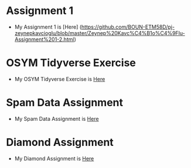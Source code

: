 # Assignment 1 
+ My Assignment 1 is [Here] (https://github.com/BOUN-ETM58D/pj-zeynepkavcioglu/blob/master/Zeynep%20Kavc%C4%B1o%C4%9Flu-Assignment%201-2.html)

# OSYM Tidyverse Exercise
+ My OSYM Tidyverse Exercise is [Here](osym_data_analysis_template.html)

# Spam Data Assignment 
+ My Spam Data Assignment is [Here](https://github.com/BOUN-ETM58D/pj-zeynepkavcioglu/blob/master/SpamData.html)

# Diamond Assignment
+ My Diamond Assignment is [Here](Diamond.html)
